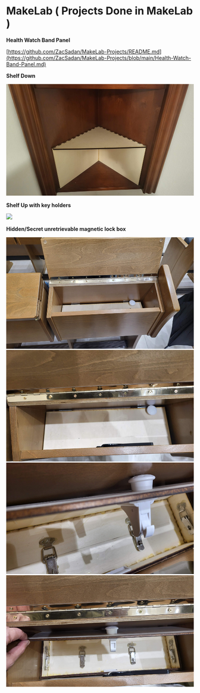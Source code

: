 # MakeLab ( Projects Done in MakeLab )

**Health Watch Band Panel**

[https://github.com/ZacSadan/MakeLab-Projects/README.md](https://github.com/ZacSadan/MakeLab-Projects/blob/main/Health-Watch-Band-Panel.md)

**Shelf Down**

<img src="MakeLab_pics/ShelfDown.jpg" height="300">

**Shelf Up with key holders**

<img src="MakeLab_pics/ShelfUp.png" height="300">

**Hidden/Secret unretrievable magnetic lock box**

<img src="MakeLab_pics/Box1.jpg" height="300">
<img src="MakeLab_pics/Box2.jpg" height="300">
<img src="MakeLab_pics/Box3.jpg" height="300">
<img src="MakeLab_pics/Box4.jpg" height="300">


